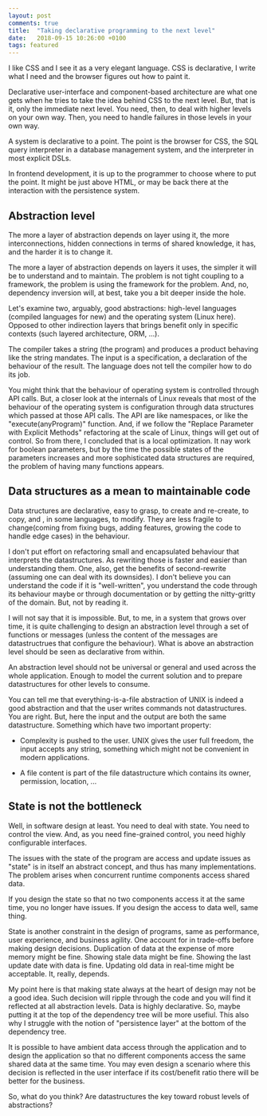 ```yaml
---
layout: post
comments: true
title:  "Taking declarative programming to the next level"
date:   2018-09-15 10:26:00 +0100
tags: featured
---
```


I like CSS and I see it as a very elegant language.
CSS is declarative, I write what I need and the browser
figures out how to paint it.

Declarative user-interface and component-based architecture are what
one gets when he tries to take the idea behind CSS to the next level.
But, that is it, only the immediate next level.
You need, then, to deal with higher levels on your own way.
Then, you need to handle failures in those
levels in your own way.

A system is declarative to a point.
The point is the browser for CSS,
the SQL query interpreter in a database management system,
and the interpreter in most explicit DSLs.

In frontend development, it is up to the programmer to choose
where to put the point. It might be just above HTML, or may be back
there at the interaction with the persistence system.

## Abstraction level
The more a layer of abstraction depends on layer using it, the
more interconnections, hidden connections in terms of shared knowledge,
it has, and the harder it is to change it.

The more a layer of abstraction depends on layers it uses, the simpler
it will be to understand and to maintain.
The problem is not tight coupling to a framework,
the problem is using the framework for the problem.
And, no, dependency inversion will, at best, take you a bit deeper inside the hole.

Let's examine two, arguably, good abstractions: high-level languages
(compiled languages for new) and the operating system (Linux here).
Opposed to other indirection layers that brings benefit only in specific
contexts (such layered architecture, ORM, ...).

The compiler takes a string (the program) and produces a product
behaving like the string mandates. The input is a specification, a declaration
of the behaviour of the result. The language does not tell the compiler
how to do its job.

You might think that the behaviour of operating system is controlled
through API calls. But, a closer look at the internals of Linux reveals that
most of the behaviour of the operating system is configuration through
data structures which passed at those API calls.
The API are like namespaces, or like the "execute(anyProgram)" function.
And, if we follow the "Replace Parameter with Explicit Methods"
refactoring at the scale of Linux, things will get out of control.
So from there, I concluded that is a local optimization.
It nay work for boolean parameters, but by the time the possible states
of the parameters increases and more sophisticated data structures are required,
the problem of having many functions appears.

## Data structures as a mean to maintainable code
Data structures are declarative, easy to grasp, to create and re-create,
to copy, and , in some languages, to modify.
They are less fragile to change(coming from fixing bugs, adding features,
growing the code to handle edge cases) in the behaviour.

I don't put effort on refactoring small and encapsulated
behaviour that interprets the datastructures.
As rewriting those is faster and easier than understanding them.
One, also, get the benefits of second-rewrite (assuming one can deal
with its downsides).
I don't believe you can understand the code if it is "well-written",
you understand the code through its behaviour maybe or through documentation
or by getting the nitty-gritty of the domain. But, not by reading it.

I will not say that it is impossible.
But, to me, in a system that grows over time, it is quite challenging to
design an abstraction level through a set of functions or messages (unless
the content of the  messages are datastructrues that configure the behaviour).
What is above an abstraction level should be seen as declarative
from within.

An abstraction level should not be universal or general and used
across the whole application.
Enough to model the current solution and to prepare datastructures for other
levels to consume.

You can tell me that everything-is-a-file abstraction of UNIX is indeed a good
abstraction and that the user writes commands not datastructures.
You are right.
But, here the input and the output are both the same datastructure.
Something which have two important property:

  - Complexity is pushed to the user. UNIX gives the user full freedom, the input
    accepts any string, something which might not be convenient in modern
    applications.

  - A file content is part of the file datastructure which contains its
    owner, permission, location, ...


## State is not the bottleneck
Well, in software design at least.
You need to deal with state. You need to control the view.
And, as you need fine-grained control, you need highly configurable interfaces.

The issues with the state of the program are access and update issues
as "state" is in itself an abstract concept, and thus has many implementations.
The problem arises when concurrent runtime components access shared data.

If you design the state so that no two components access it at the
same time, you no longer have issues.
If you design the access to data well, same thing.

State is another constraint in the design of programs, same as performance,
user experience, and business agility.
One account for in trade-offs before making design decisions.
Duplication of data at the expense of more memory might be fine.
Showing stale data might be fine.
Showing the last update date with data is fine.
Updating old data in real-time might be acceptable.
It, really, depends.

My point here is that making state always at the heart of design may not
be a good idea. Such decision will ripple through the code and you will
find it reflected at all abstraction levels.
Data is highly declarative. So, maybe putting it at the top of the dependency
tree will be more usefiul.
This also why I struggle with the notion of "persistence layer" at the bottom
of the dependency tree.

It is possible to have ambient data access through the application and to design
the application so that no different components access the same shared data at
the same time. You may even design a scenario where this decision is reflected
in the user interface if its cost/benefit ratio there will be better for the business.


So, what do you think? Are datastructures the key toward robust levels of abstractions?
